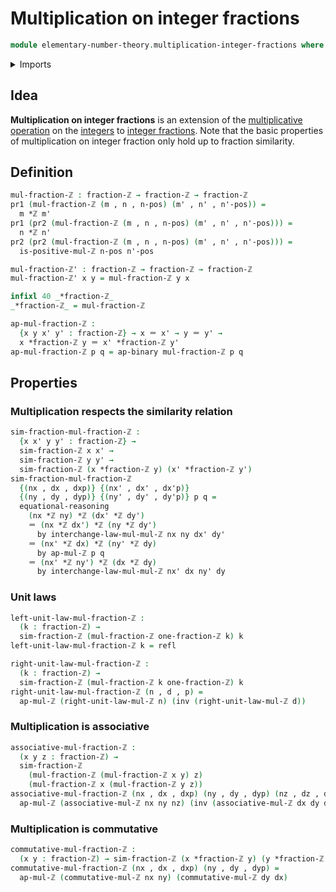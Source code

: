 # Multiplication on integer fractions

```agda
module elementary-number-theory.multiplication-integer-fractions where
```

<details><summary>Imports</summary>

```agda
open import elementary-number-theory.integer-fractions
open import elementary-number-theory.multiplication-integers

open import foundation.action-on-identifications-binary-functions
open import foundation.dependent-pair-types
open import foundation.identity-types
```

</details>

## Idea

**Multiplication on integer fractions** is an extension of the
[multiplicative operation](elementary-number-theory.multiplication-integers.md)
on the [integers](elementary-number-theory.integers.md) to
[integer fractions](elementary-number-theory.integer-fractions.md). Note that
the basic properties of multiplication on integer fraction only hold up to
fraction similarity.

## Definition

```agda
mul-fraction-ℤ : fraction-ℤ → fraction-ℤ → fraction-ℤ
pr1 (mul-fraction-ℤ (m , n , n-pos) (m' , n' , n'-pos)) =
  m *ℤ m'
pr1 (pr2 (mul-fraction-ℤ (m , n , n-pos) (m' , n' , n'-pos))) =
  n *ℤ n'
pr2 (pr2 (mul-fraction-ℤ (m , n , n-pos) (m' , n' , n'-pos))) =
  is-positive-mul-ℤ n-pos n'-pos

mul-fraction-ℤ' : fraction-ℤ → fraction-ℤ → fraction-ℤ
mul-fraction-ℤ' x y = mul-fraction-ℤ y x

infixl 40 _*fraction-ℤ_
_*fraction-ℤ_ = mul-fraction-ℤ

ap-mul-fraction-ℤ :
  {x y x' y' : fraction-ℤ} → x ＝ x' → y ＝ y' →
  x *fraction-ℤ y ＝ x' *fraction-ℤ y'
ap-mul-fraction-ℤ p q = ap-binary mul-fraction-ℤ p q
```

## Properties

### Multiplication respects the similarity relation

```agda
sim-fraction-mul-fraction-ℤ :
  {x x' y y' : fraction-ℤ} →
  sim-fraction-ℤ x x' →
  sim-fraction-ℤ y y' →
  sim-fraction-ℤ (x *fraction-ℤ y) (x' *fraction-ℤ y')
sim-fraction-mul-fraction-ℤ
  {(nx , dx , dxp)} {(nx' , dx' , dx'p)}
  {(ny , dy , dyp)} {(ny' , dy' , dy'p)} p q =
  equational-reasoning
    (nx *ℤ ny) *ℤ (dx' *ℤ dy')
    ＝ (nx *ℤ dx') *ℤ (ny *ℤ dy')
      by interchange-law-mul-mul-ℤ nx ny dx' dy'
    ＝ (nx' *ℤ dx) *ℤ (ny' *ℤ dy)
      by ap-mul-ℤ p q
    ＝ (nx' *ℤ ny') *ℤ (dx *ℤ dy)
      by interchange-law-mul-mul-ℤ nx' dx ny' dy
```

### Unit laws

```agda
left-unit-law-mul-fraction-ℤ :
  (k : fraction-ℤ) →
  sim-fraction-ℤ (mul-fraction-ℤ one-fraction-ℤ k) k
left-unit-law-mul-fraction-ℤ k = refl

right-unit-law-mul-fraction-ℤ :
  (k : fraction-ℤ) →
  sim-fraction-ℤ (mul-fraction-ℤ k one-fraction-ℤ) k
right-unit-law-mul-fraction-ℤ (n , d , p) =
  ap-mul-ℤ (right-unit-law-mul-ℤ n) (inv (right-unit-law-mul-ℤ d))
```

### Multiplication is associative

```agda
associative-mul-fraction-ℤ :
  (x y z : fraction-ℤ) →
  sim-fraction-ℤ
    (mul-fraction-ℤ (mul-fraction-ℤ x y) z)
    (mul-fraction-ℤ x (mul-fraction-ℤ y z))
associative-mul-fraction-ℤ (nx , dx , dxp) (ny , dy , dyp) (nz , dz , dzp) =
  ap-mul-ℤ (associative-mul-ℤ nx ny nz) (inv (associative-mul-ℤ dx dy dz))
```

### Multiplication is commutative

```agda
commutative-mul-fraction-ℤ :
  (x y : fraction-ℤ) → sim-fraction-ℤ (x *fraction-ℤ y) (y *fraction-ℤ x)
commutative-mul-fraction-ℤ (nx , dx , dxp) (ny , dy , dyp) =
  ap-mul-ℤ (commutative-mul-ℤ nx ny) (commutative-mul-ℤ dy dx)
```

